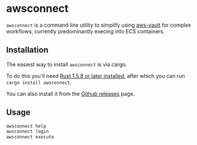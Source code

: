 # awsconnect

`awsconnect` is a command line utility to simplify using [aws-vault](aws-vault) for complex workflows, currently predominantly execing into ECS containers.

## Installation

The easiest way to install `awsconnect` is via cargo.

To do this you'll need [Rust 1.5.8 or later installed](https://rustup.rs/), after which you can run `cargo install awsconnect`.

You can also install it from the [Github releases](https://github.com/arranf/awsconnect/releases) page.

## Usage

```sh
awsconnect help
awsconnect login
awsconnect execute
```
